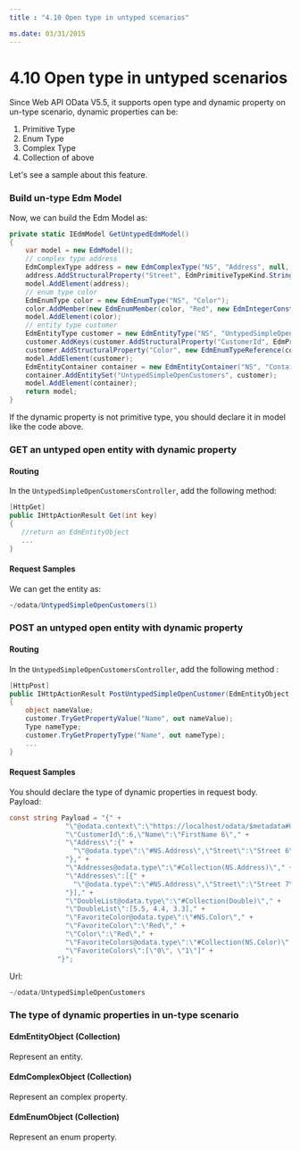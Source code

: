 ```yaml
---
title : "4.10 Open type in untyped scenarios"

ms.date: 03/31/2015
---
```

# 4.10 Open type in untyped scenarios

Since Web API OData V5.5, it supports open type and dynamic property on un-type scenario, dynamic properties can be:

1. Primitive Type
2. Enum Type
3. Complex Type
4. Collection of above

Let's see a sample about this feature.

### Build un-type Edm Model

Now, we can build the Edm Model as:

```C#
private static IEdmModel GetUntypedEdmModel()
{
    var model = new EdmModel();
    // complex type address
    EdmComplexType address = new EdmComplexType("NS", "Address", null, false, true);
    address.AddStructuralProperty("Street", EdmPrimitiveTypeKind.String);
    model.AddElement(address);
    // enum type color
    EdmEnumType color = new EdmEnumType("NS", "Color");
    color.AddMember(new EdmEnumMember(color, "Red", new EdmIntegerConstant(0)));
    model.AddElement(color);
    // entity type customer
    EdmEntityType customer = new EdmEntityType("NS", "UntypedSimpleOpenCustomer", null, false, true);
    customer.AddKeys(customer.AddStructuralProperty("CustomerId", EdmPrimitiveTypeKind.Int32));
    customer.AddStructuralProperty("Color", new EdmEnumTypeReference(color, isNullable: true));
    model.AddElement(customer);  
    EdmEntityContainer container = new EdmEntityContainer("NS", "Container");
    container.AddEntitySet("UntypedSimpleOpenCustomers", customer);
    model.AddElement(container);
    return model;
}
```

If the dynamic property is not primitive type, you should declare it in model like the code above.

### GET an untyped open entity with dynamic property

#### Routing
In the `UntypedSimpleOpenCustomersController`, add the following method:

```C#
[HttpGet]
public IHttpActionResult Get(int key)
{
   //return an EdmEntityObject
   ...
}
```

#### Request Samples
We can get the entity as:
```C#
~/odata/UntypedSimpleOpenCustomers(1)
```

### POST an untyped open entity with dynamic property

#### Routing
In the `UntypedSimpleOpenCustomersController`, add the following method :

```C#
[HttpPost]
public IHttpActionResult PostUntypedSimpleOpenCustomer(EdmEntityObject customer)
{
    object nameValue;
    customer.TryGetPropertyValue("Name", out nameValue);
    Type nameType;
    customer.TryGetPropertyType("Name", out nameType);
    ...
}
```

#### Request Samples
You should declare the type of dynamic properties in request body.
Payload:

```C#
const string Payload = "{" + 
              "\"@odata.context\":\"https://localhost/odata/$metadata#UntypedSimpleOpenCustomer/$entity\"," +
              "\"CustomerId\":6,\"Name\":\"FirstName 6\"," +
              "\"Address\":{" +
                "\"@odata.type\":\"#NS.Address\",\"Street\":\"Street 6\",\"City\":\"City 6\"" +
              "}," + 
              "\"Addresses@odata.type\":\"#Collection(NS.Address)\"," +
              "\"Addresses\":[{" +
                "\"@odata.type\":\"#NS.Address\",\"Street\":\"Street 7\",\"City\":\"City 7\"" +
              "}]," +
              "\"DoubleList@odata.type\":\"#Collection(Double)\"," +
              "\"DoubleList\":[5.5, 4.4, 3.3]," +
              "\"FavoriteColor@odata.type\":\"#NS.Color\"," +
              "\"FavoriteColor\":\"Red\"," +
              "\"Color\":\"Red\"," +
              "\"FavoriteColors@odata.type\":\"#Collection(NS.Color)\"," +
              "\"FavoriteColors\":[\"0\", \"1\"]" +
            "}";
```

Url:

```C#
~/odata/UntypedSimpleOpenCustomers
```

### The type of dynamic properties in un-type scenario

#### EdmEntityObject (Collection)
Represent an entity.

#### EdmComplexObject (Collection)
Represent an complex property.

#### EdmEnumObject (Collection)
Represent an enum property.
